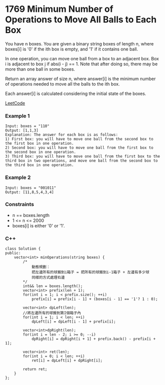 # 1769 Minimum Number of Operations to Move All Balls to Each Box

You have n boxes. You are given a binary string boxes of length n, where boxes[i] is '0' if the ith box is empty, and '1' if it contains one ball.

In one operation, you can move one ball from a box to an adjacent box. Box i is adjacent to box j if abs(i - j) == 1. Note that after doing so, there may be more than one ball in some boxes.

Return an array answer of size n, where answer[i] is the minimum number of operations needed to move all the balls to the ith box.

Each answer[i] is calculated considering the initial state of the boxes.

[LeetCode](https://leetcode.cn/problems/minimum-number-of-operations-to-move-all-balls-to-each-box/)

### Example 1

```
Input: boxes = "110"
Output: [1,1,3]
Explanation: The answer for each box is as follows:
1) First box: you will have to move one ball from the second box to the first box in one operation.
2) Second box: you will have to move one ball from the first box to the second box in one operation.
3) Third box: you will have to move one ball from the first box to the third box in two operations, and move one ball from the second box to the third box in one operation.
```

### Example 2

```
Input: boxes = "001011"
Output: [11,8,5,4,3,4]
```

 

### Constraints

* n == boxes.length
* 1 <= n <= 2000
* boxes[i] is either '0' or '1'.

### C++ 

```
class Solution {
public:
    vector<int> minOperations(string boxes) {
        /*
            動態規劃：
            把左邊所有的球搬到i箱子 = 把所有的球搬到i-1箱子 + 左邊有多少球
            同樣的方式處理右邊
        */
        int&& len = boxes.length();
        vector<int> prefix(len + 1);
        for(int i = 1; i < prefix.size(); ++i)
            prefix[i] = prefix[i - 1] + (boxes[i - 1] == '1'? 1 : 0);
        
        vector<int> dpLeft(len);
        //將左邊所有的球搬到第I個箱子內
        for(int i = 1; i < len; ++i)
            dpLeft[i] = dpLeft[i - 1] + prefix[i];
        
        vector<int>dpRight(len);
        for(int i = len - 2; i >= 0; --i)
            dpRight[i] = dpRight[i + 1] + prefix.back() - prefix[i + 1];
        
        vector<int> ret(len);
        for(int i = 0; i < len; ++i)
            ret[i] = dpLeft[i] + dpRight[i];
        
        return ret;
    }
};
```